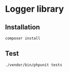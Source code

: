 # Logger library


## Installation


```bash
composer install
```

## Test

```bash
./vendor/bin/phpunit tests
```